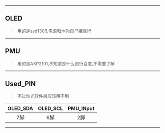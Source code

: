 <!--
 * @Author: Aliceee 1197346248@qq.com
 * @Date: 2024-01-28 04:59:37
 * @LastEditors: Aliceee 1197346248@qq.com
 * @LastEditTime: 2024-01-28 05:01:51
 * @FilePath: \Table_U8g2_project\README.md
 * @Description: 
 * _(:3」∠)_ 只想当一个单纯的笨蛋        ---最上川
 * Copyright (c) 2024 by Aliceee, All Rights Reserved. 
-->

---
## OLED
>用的是ssd1306,电源和地你自己接就行
---
## PMU
>用的是AXP2101,不知道是什么自行百度,不需要了解
---
## Used_PIN
>不过你光软件层应该用不到

|OLED_SDA|OLED_SCL|PMU_INput|
|:------:|:------:|:-------:|
|7脚|6脚|2脚|
---
